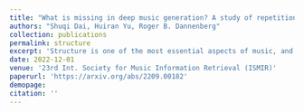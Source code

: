 ```yaml
---
title: "What is missing in deep music generation? A study of repetition and structure in popular music"
authors: "Shuqi Dai, Huiran Yu, Roger B. Dannenberg"
collection: publications
permalink: structure
excerpt: 'Structure is one of the most essential aspects of music, and music structure is commonly indicated through repetition. However, the nature of repetition and structure in music is still not well understood, especially in the context of music generation, and much remains to be explored with Music Information Retrieval (MIR) techniques. Analyses of two popular music datasets (Chinese and American) illustrate important music construction principles: (1) structure exists at multiple hierarchical levels, (2) songs use repetition and limited vocabulary so that individual songs do not follow general statistics of song collections, (3) structure interacts with rhythm, melody, harmony, and predictability, and (4) over the course of a song, repetition is not random, but follows a general trend as revealed by cross-entropy. These and other findings offer challenges as well as opportunities for deep-learning music generation and suggest new formal music criteria and evaluation methods. Music from recent music generation systems is analyzed and compared to human-composed music in our datasets, often revealing striking differences from a structural perspective. '
date: 2022-12-01
venue: '23rd Int. Society for Music Information Retrieval (ISMIR)'
paperurl: 'https://arxiv.org/abs/2209.00182'
demopage: 
citation: ''
---
```

